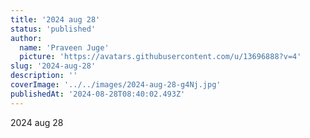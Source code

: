 ```yaml
---
title: '2024 aug 28'
status: 'published'
author:
  name: 'Praveen Juge'
  picture: 'https://avatars.githubusercontent.com/u/13696888?v=4'
slug: '2024-aug-28'
description: ''
coverImage: '../../images/2024-aug-28-g4Nj.jpg'
publishedAt: '2024-08-28T08:40:02.493Z'
---
```


2024 aug 28